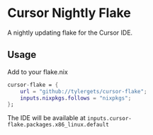 # Cursor Nightly Flake

A nightly updating flake for the Cursor IDE.

## Usage

Add to your flake.nix

```nix
cursor-flake = {
    url = "github://tylergets/cursor-flake";
    inputs.nixpkgs.follows = "nixpkgs";
};
```

The IDE will be available at `inputs.cursor-flake.packages.x86_linux.default`
